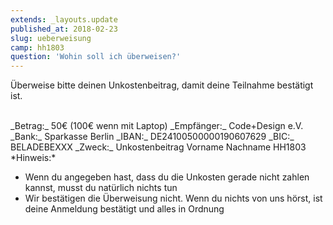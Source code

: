 ```yaml
---
extends: _layouts.update
published_at: 2018-02-23
slug: ueberweisung
camp: hh1803
question: 'Wohin soll ich überweisen?'
---
```


Überweise bitte deinen Unkostenbeitrag, damit deine Teilnahme bestätigt ist.  
  
<br>
_Betrag:_ 50€ (100€ wenn mit Laptop)  
_Empfänger:_ Code+Design e.V.  
_Bank:_ Sparkasse Berlin  
_IBAN:_ DE24100500000190607629  
_BIC:_ BELADEBEXXX   
_Zweck:_ Unkostenbeitrag Vorname Nachname HH1803  
<br>
*Hinweis:*  

- Wenn du angegeben hast, dass du die Unkosten gerade nicht zahlen kannst, musst du natürlich nichts tun
- Wir bestätigen die Überweisung nicht. Wenn du nichts von uns hörst, ist deine Anmeldung bestätigt und alles in Ordnung